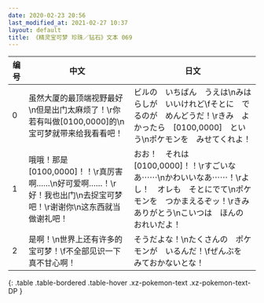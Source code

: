 ```yaml
---
date: 2020-02-23 20:56
last_modified_at: 2021-02-27 10:37
layout: default
title: 《精灵宝可梦 珍珠／钻石》文本 069
---
```

| 编号 | 中文 | 日文 |
| ---- | ---- | ---- |
| 0 | 虽然大厦的最顶端视野最好\n但是出门太麻烦了！\r你若有叫做[0100,0000]的\n宝可梦就带来给我看看吧！ | ビルの　いちばん　うえは\nみはらしが　いいけれど\fそとに　でるのが　めんどうだ！\rきみ　よかったら　[0100,0000]　という\nポケモンを　みせてくれよ！ |
| 1 | 哦哦！那是[0100,0000]！！\r真厉害啊……\n好可爱啊……！\r好！我也出门\n去捉宝可梦吧！\r谢谢你\n这东西就当做谢礼吧！ | おお！　それは　[0100,0000]！！\rすごいなあ⋯⋯\nかわいいなあ⋯⋯！\rよし！　オレも　そとにでて\nポケモンを　つかまえるぞッ！\rきみ　ありがとう\nこいつは　ほんの　おれいだよ！ |
| 2 | 是啊！\n世界上还有许多的宝可梦！\f不全部见识一下真不甘心啊！ | そうだよな！\nたくさんの　ポケモンが　いるんだ！\fぜんぶを　みておかないとな！ |
{: .table .table-bordered .table-hover .xz-pokemon-text .xz-pokemon-text-DP }